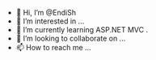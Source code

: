 - 👋 Hi, I’m @EndiSh
- 👀 I’m interested in ...
- 🌱 I’m currently learning ASP.NET MVC .
- 💞️ I’m looking to collaborate on ...
- 📫 How to reach me ...

<!---
EndiSh/EndiSh is a ✨ special ✨ repository because its `README.md` (this file) appears on your GitHub profile.
You can click the Preview link to take a look at your changes.
--->
